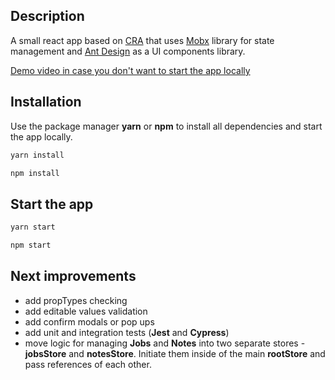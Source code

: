 ## Description

A small react app based on [CRA](https://create-react-app.dev/) that uses [Mobx](https://mobx.js.org/README.html) library for state management and [Ant Design](https://ant.design/) as a UI components library.

[Demo video in case you don't want to start the app locally](https://www.loom.com/share/97cbb6b48a1f4912a9658c06c083b3ed)

## Installation

Use the package manager **yarn** or **npm** to install all dependencies and start the app locally.

```bash
yarn install
```

```bash
npm install
```

## Start the app

```bash
yarn start
```

```bash
npm start
```

## Next improvements

- add propTypes checking
- add editable values validation
- add confirm modals or pop ups
- add unit and integration tests (**Jest** and **Cypress**)
- move logic for managing **Jobs** and **Notes** into two separate stores - **jobsStore** and **notesStore**. Initiate them inside of the main **rootStore** and pass references of each other.
